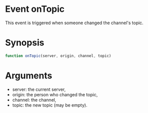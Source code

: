 # Event onTopic

This event is triggered when someone changed the channel's topic.

# Synopsis

```javascript
function onTopic(server, origin, channel, topic)
```

# Arguments

- server: the current server,
- origin: the person who changed the topic,
- channel: the channel,
- topic: the new topic (may be empty).
